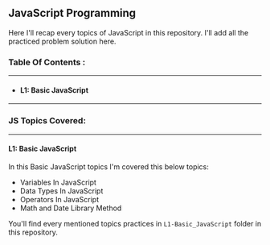 ## JavaScript Programming
Here I'll recap every topics of JavaScript in this repository. I'll add all the practiced problem solution here. 

### Table Of Contents :
---
- #### L1: Basic JavaScript
---

### JS Topics Covered:
---
#### L1: Basic JavaScript
In this Basic JavaScript topics I'm covered this below topics:

- Variables In JavaScript
- Data Types In JavaScript
- Operators In JavaScript
- Math and Date Library Method

You'll find every mentioned topics practices in `L1-Basic_JavaScript` folder in this repository.